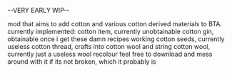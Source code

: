 --VERY EARLY WIP--

mod that aims to add cotton and various cotton derived materials to BTA. </b>
currently implemented: </b>
cotton item, currently unobtainable </b>
cotton gin, obtainable once i get these damn recipes working </b>
cotton seeds, currently useless </b>
cotton thread, crafts into cotton wool and string </b>
cotton wool, currently just a useless wool recolour </b>
feel free to download and mess around with it if its not broken, which it probably is </b>
